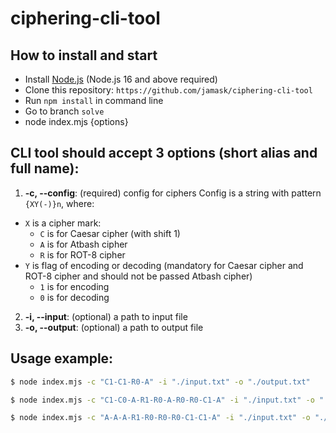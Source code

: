 # ciphering-cli-tool

## How to install and start

- Install [Node.js](https://nodejs.org/en/) (Node.js 16 and above required)
- Clone this repository: `https://github.com/jamask/ciphering-cli-tool `
- Run `npm install` in command line
- Go to branch `solve`
- node index.mjs {options}

## CLI tool should accept 3 options (short alias and full name):

1.  **-c, --config**: (required) config for ciphers
Config is a string with pattern `{XY(-)}n`, where:
  * `X` is a cipher mark:
    * `C` is for Caesar cipher (with shift 1)
    * `A` is for Atbash cipher
    * `R` is for ROT-8 cipher
  * `Y` is flag of encoding or decoding (mandatory for Caesar cipher and ROT-8 cipher and should not be passed Atbash cipher)
    * `1` is for encoding
    * `0` is for decoding
2.  **-i, --input**: (optional) a path to input file
3.  **-o, --output**: (optional) a path to output file

## Usage example:

```bash
$ node index.mjs -c "C1-C1-R0-A" -i "./input.txt" -o "./output.txt"
```

```bash
$ node index.mjs -c "C1-C0-A-R1-R0-A-R0-R0-C1-A" -i "./input.txt" -o "./output.txt"
```

```bash
$ node index.mjs -c "A-A-A-R1-R0-R0-R0-C1-C1-A" -i "./input.txt" -o "./output.txt"
```